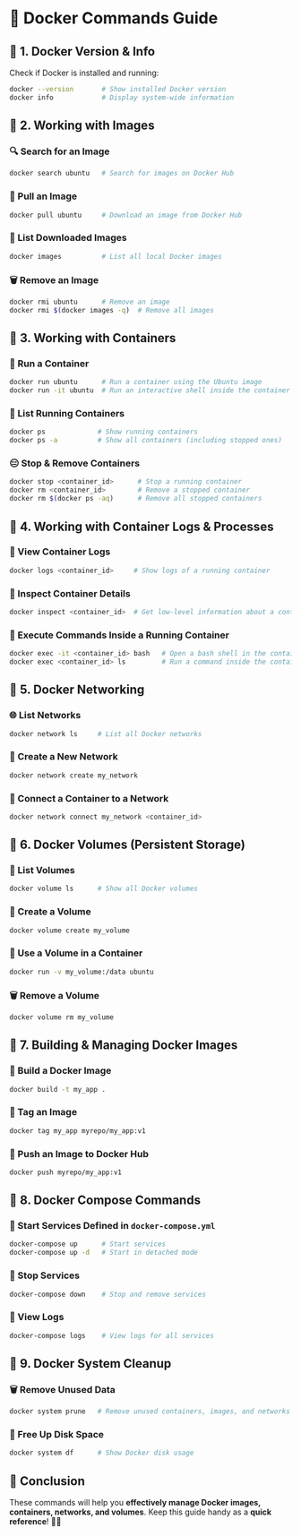 # 🐳 Docker Commands Guide  

## 📌 1. Docker Version & Info  
Check if Docker is installed and running:  
```sh
docker --version       # Show installed Docker version  
docker info            # Display system-wide information  
```

## 📌 2. Working with Images  
### 🔍 Search for an Image  
```sh
docker search ubuntu   # Search for images on Docker Hub  
```

### 👥 Pull an Image  
```sh
docker pull ubuntu     # Download an image from Docker Hub  
```

### 📝 List Downloaded Images  
```sh
docker images          # List all local Docker images  
```

### 🗑️ Remove an Image  
```sh
docker rmi ubuntu      # Remove an image  
docker rmi $(docker images -q)  # Remove all images  
```

## 📌 3. Working with Containers  
### 🚀 Run a Container  
```sh
docker run ubuntu      # Run a container using the Ubuntu image  
docker run -it ubuntu  # Run an interactive shell inside the container  
```

### 📝 List Running Containers  
```sh
docker ps             # Show running containers  
docker ps -a          # Show all containers (including stopped ones)  
```

### 😑 Stop & Remove Containers  
```sh
docker stop <container_id>      # Stop a running container  
docker rm <container_id>        # Remove a stopped container  
docker rm $(docker ps -aq)      # Remove all stopped containers  
```

## 📌 4. Working with Container Logs & Processes  
### 📝 View Container Logs  
```sh
docker logs <container_id>     # Show logs of a running container  
```

### 🔎 Inspect Container Details  
```sh
docker inspect <container_id>  # Get low-level information about a container  
```

### 📌 Execute Commands Inside a Running Container  
```sh
docker exec -it <container_id> bash   # Open a bash shell in the container  
docker exec <container_id> ls         # Run a command inside the container  
```

## 📌 5. Docker Networking  
### 🌐 List Networks  
```sh
docker network ls     # List all Docker networks  
```

### 🔗 Create a New Network  
```sh
docker network create my_network  
```

### 🌿 Connect a Container to a Network  
```sh
docker network connect my_network <container_id>  
```

## 📌 6. Docker Volumes (Persistent Storage)  
### 📝 List Volumes  
```sh
docker volume ls      # Show all Docker volumes  
```

### 📂 Create a Volume  
```sh
docker volume create my_volume  
```

### 🚀 Use a Volume in a Container  
```sh
docker run -v my_volume:/data ubuntu  
```

### 🗑️ Remove a Volume  
```sh
docker volume rm my_volume  
```

## 📌 7. Building & Managing Docker Images  
### 🏢 Build a Docker Image  
```sh
docker build -t my_app .  
```

### 👥 Tag an Image  
```sh
docker tag my_app myrepo/my_app:v1  
```

### 💌 Push an Image to Docker Hub  
```sh
docker push myrepo/my_app:v1  
```

## 📌 8. Docker Compose Commands  
### 🚀 Start Services Defined in `docker-compose.yml`  
```sh
docker-compose up      # Start services  
docker-compose up -d   # Start in detached mode  
```

### 🚫 Stop Services  
```sh
docker-compose down    # Stop and remove services  
```

### 📝 View Logs  
```sh
docker-compose logs    # View logs for all services  
```

## 📌 9. Docker System Cleanup  
### 🗑️ Remove Unused Data  
```sh
docker system prune   # Remove unused containers, images, and networks  
```

### 🚀 Free Up Disk Space  
```sh
docker system df      # Show Docker disk usage  
```

## 🎯 Conclusion  
These commands will help you **effectively manage Docker images, containers, networks, and volumes**. Keep this guide handy as a **quick reference**! 🚀🐳  

